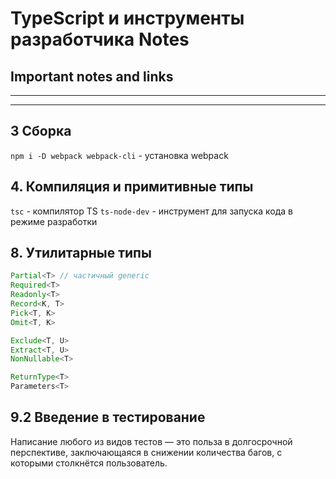 # TypeScript и инструменты разработчика Notes

## Important notes and links

---

---

## 3 Сборка

`npm i -D webpack webpack-cli` - установка webpack

## 4. Компиляция и примитивные типы

`tsc` - компилятор TS
`ts-node-dev` - инструмент для запуска кода в режиме разработки

## 8. Утилитарные типы

```typescript
Partial<T> // частичный generic  
Required<T>  
Readonly<T>  
Record<K, T>  
Pick<T, K>  
Omit<T, K>

Exclude<T, U>
Extract<T, U>
NonNullable<T>

ReturnType<T>
Parameters<T>
```

## 9.2 Введение в тестирование

Написание любого из видов тестов — это польза в долгосрочной перспективе,
заключающаяся в снижении количества багов, с которыми столкнётся пользователь.
